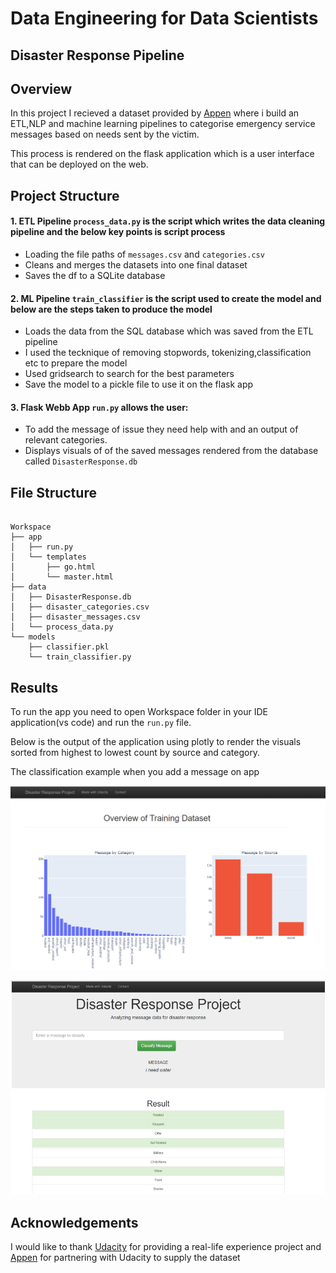 # Data Engineering for Data Scientists

## Disaster Response Pipeline

## Overview

In this project I recieved a dataset provided by [Appen](https://appen.com/) where i build an ETL,NLP and machine learning pipelines to categorise emergency service messages based on needs sent by the victim.

This process is rendered on the flask application which is a user interface that can be deployed on the web.

## Project Structure

#### 1. ETL Pipeline ```process_data.py``` is the script which writes the data cleaning pipeline and the below key points is script process
   
- Loading the file paths of ```messages.csv``` and ```categories.csv```
- Cleans and merges the datasets into one final dataset
- Saves the df to a SQLite database

#### 2. ML Pipeline ```train_classifier``` is the script used to create the model and below are the steps taken to produce the model
- Loads the data from the SQL database which was saved from the ETL pipeline
- I used the tecknique of removing stopwords, tokenizing,classification etc to prepare the model
- Used gridsearch to search for the best parameters 
- Save the model to a pickle file to use it on the flask app
  
  
#### 3. Flask Webb App ```run.py``` allows the user:
- To add the message of issue they need help with and an output of relevant categories.
- Displays visuals of of the saved messages rendered from the database called ```DisasterResponse.db```
## File Structure

```

Workspace
├── app
│   ├── run.py
│   └── templates
│       ├── go.html
│       └── master.html
├── data
│   ├── DisasterResponse.db
│   ├── disaster_categories.csv
│   ├── disaster_messages.csv
│   └── process_data.py
└── models
    ├── classifier.pkl
    └── train_classifier.py

```


## Results

To run the app you need to open Workspace folder in your IDE application(vs code) and run the ```run.py``` file.

Below is the output of the application using plotly to render the visuals sorted from highest to lowest count by source and category.

The classification example when you add a message on app

![alt text](Images/visuals.png)


![alt text](Images/message.png)



## Acknowledgements

I would like to thank [Udacity](https://www.udacity.com/) for providing a real-life experience project  and [Appen](https://appen.com/) for partnering with Udacity to supply the dataset
